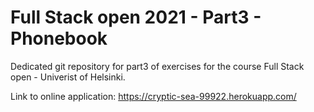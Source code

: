 # Full Stack open 2021 - Part3 - Phonebook
Dedicated git repository for part3 of exercises for the course Full Stack open - Univerist of Helsinki.


Link to online application: https://cryptic-sea-99922.herokuapp.com/
